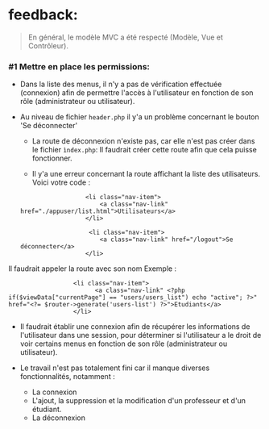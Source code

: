 # feedback:
> En général, le modèle MVC a été respecté (Modèle, Vue et Contrôleur).

### #1 Mettre en place les permissions:

- Dans la liste des menus, il n'y a pas de vérification effectuée (connexion) afin de permettre 
  l'accès à l'utilisateur en fonction de son rôle (administrateur ou utilisateur).

- Au niveau de fichier `header.php` il y'a un problème concernant le bouton 'Se déconnecter'
  
   - La route de déconnexion n'existe pas, car elle n'est pas créer dans le fichier `ìndex.php`: Il faudrait créer cette route 
  afin que cela puisse fonctionner.
     
   - Il y'a une erreur concernant la route affichant la liste des utilisateurs.
  Voici votre code : 
  ```
                    <li class="nav-item">
                        <a class="nav-link" href="./appuser/list.html">Utilisateurs</a>
                    </li>
  
                     <li class="nav-item">
                        <a class="nav-link" href="/logout">Se déconnecter</a>
                    </li>
  
  ```
  
Il faudrait appeler la route avec son nom 
 Exemple : 
```
                  <li class="nav-item">
                        <a class="nav-link" <?php if($viewData["currentPage"] == "users/users_list") echo "active"; ?>" href="<?= $router->generate('users-list') ?>">Etudiants</a>
                  </li>
````

     
   - Il faudrait établir une connexion afin de récupérer 
     les informations de l'utilisateur dans une session, pour déterminer si l'utilisateur a le droit de voir certains menus en fonction de son rôle (administrateur ou utilisateur).
     
- Le travail n'est pas totalement fini car il manque diverses fonctionnalités, notamment : 
  - La connexion 
  - L'ajout, la suppression et la modification d'un professeur et d'un étudiant.
  - La déconnexion
  
